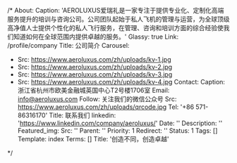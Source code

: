 /*
About:
  Caption: 'AEROLUXUS爱瑞礼是一家专注于提供专业化、定制化高端服务提升的培训与咨询公司。公司团队起始于私人飞机的管理与运营，为全球顶级高净值人士提供个性化的私人飞行服务，在管理、咨询和培训方面的综合经验使我们知道如何在全球范围内提供卓越的服务。'
  Glassy: true
  Link: /profile/company
  Title: 公司简介
Carousel:
- Src: https://www.aeroluxus.com/zh/uploads/kv-1.jpg
- Src: https://www.aeroluxus.com/zh/uploads/kv-2.jpg
- Src: https://www.aeroluxus.com/zh/uploads/kv-3.jpg
- Src: https://www.aeroluxus.com/zh/uploads/kv-4.jpg
Contact:
  Caption: 浙江省杭州市欧美金融城英国中心T2号楼1706室
  Email: info@aeroluxus.com
  Follow: 关注我们的微信公众号
  Src: https://www.aeroluxus.com/zh/uploads/qrcode.jpg
  Tel: '+86 571-86316170'
  Title: 联系我们
  linkedin: 'https://www.linkedin.com/company/aeroluxus/'
Date: ''
Description: ''
Featured_img:
  Src: ''
Parent: ''
Priority: 1
Redirect: ''
Status: 1
Tags: []
Template: index
Terms: []
Title: '创造不同，创造卓越'

*/
